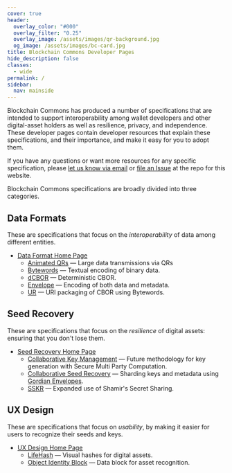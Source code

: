 ```yaml
---
cover: true
header:
  overlay_color: "#000"
  overlay_filter: "0.25"
  overlay_image: /assets/images/qr-background.jpg
  og_image: /assets/images/bc-card.jpg
title: Blockchain Commons Developer Pages
hide_description: false
classes:
  - wide
permalink: /
sidebar:
  nav: mainside
---
```


Blockchain Commons has produced a number of specifications that are
intended to support interoperability among wallet developers and other
digital-asset holders as well as resilience, privacy, and
independence. These developer pages contain developer resources that
explain these specifications, and their importance, and make it easy
for you to adopt them.

If you have any questions or want more resources for any specific
specification, please [let us know via
email](mailto:team@blockchaincommons.com) or [file an
Issue](https://github.com/BlockchainCommons/developer-web-site/issues)
at the repo for this website.

Blockchain Commons specifications are broadly divided into three categories.

## Data Formats

These are specifications that focus on the *interoperability* of data
among different entities.

* [Data Format Home Page](/dataformat/)
   * [Animated QRs](/animated-qrs/) — Large data transmissions via QRs
   * [Bytewords](/bytewords/) — Textual encoding of binary data.
   * [dCBOR](/dcbor/) — Deterministic CBOR.
   * [Envelope](/envelope/) — Encoding of both data and metadata.
   * [UR](/ur/) — URI packaging of CBOR using Bytewords.
   
## Seed Recovery

These are specifications that focus on the *resilience* of digital
assets: ensuring that you don't lose them.

* [Seed Recovery Home Page](/seedrecovery/)
   * [Collaborative Key Management](/ckm/) — Future methodology for key generation with Secure Multi Party Computation.
   * [Collaborative Seed Recovery](/csr/) — Sharding keys and metadata using [Gordian Envelopes](/envelope/).
   * [SSKR](/sskr/) — Expanded use of Shamir's Secret Sharing.
   
## UX Design

These are specifications that focus on *usability*, by making it
easier for users to recognize their seeds and keys.

* [UX Design Home Page](/ux/)
  * [LifeHash](/lifehash/) — Visual hashes for digital assets.
  * [Object Identity Block](/oib/) — Data block for asset recognition.

